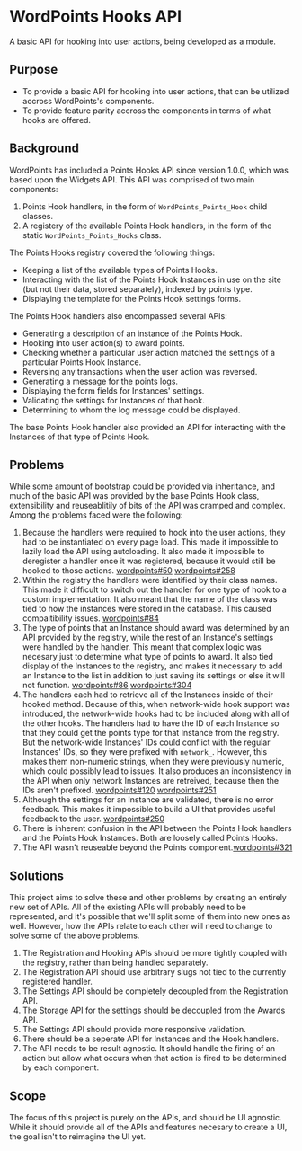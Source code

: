 # WordPoints Hooks API

A basic API for hooking into user actions, being developed as a module.

## Purpose

- To provide a basic API for hooking into user actions, that can be utilized accross WordPoints's components.
- To provide feature parity accross the components in terms of what hooks are offered.

## Background

WordPoints has included a Points Hooks API since version 1.0.0, which was based upon the Widgets API. This API was comprised of two main components:

1. Points Hook handlers, in the form of `WordPoints_Points_Hook` child classes.
2. A registery of the available Points Hook handlers, in the form of the static `WordPoints_Points_Hooks` class.

The Points Hooks registry covered the following things:

- Keeping a list of the available types of Points Hooks.
- Interacting with the list of the Points Hook Instances in use on the site (but not their data, stored separately), indexed by points type.
- Displaying the template for the Points Hook settings forms.

The Points Hook handlers also encompassed several APIs:

- Generating a description of an instance of the Points Hook.
- Hooking into user action(s) to award points.
- Checking whether a particular user action matched the settings of a particular Points Hook Instance.
- Reversing any transactions when the user action was reversed.
- Generating a message for the points logs.
- Displaying the form fields for Instances' settings.
- Validating the settings for Instances of that hook.
- Determining to whom the log message could be displayed.

The base Points Hook handler also provided an API for interacting with the Instances of that type of Points Hook.

## Problems

While some amount of bootstrap could be provided via inheritance, and much of the basic API was provided by the base Points Hook class, extensibility and reuseablitily of bits of the API was cramped and complex. Among the problems faced were the following:

1. Because the handlers were required to hook into the user actions, they had to be instantiated on every page load. This made it impossible to lazily load the API using autoloading. It also made it impossible to deregister a handler once it was registered, because it would still be hooked to those actions. [wordpoints#50](https://github.com/WordPoints/wordpoints/issues/50) [wordpoints#258](https://github.com/WordPoints/wordpoints/issues/258)
2. Within the registry the handlers were identified by their class names. This made it difficult to switch out the handler for one type of hook to a custom implementation. It also meant that the name of the class was tied to how the instances were stored in the database. This caused compaitibility issues. [wordpoints#84](https://github.com/WordPoints/wordpoints/issues/84)
3. The type of points that an Instance should award was determined by an API provided by the registry, while the rest of an Instance's settings were handled by the handler. This meant that complex logic was necesary just to determine what type of points to award. It also tied display of the Instances to the registry, and makes it necessary to add an Instance to the list in addition to just saving its settings or else it will not function. [wordpoints#86](https://github.com/WordPoints/wordpoints/issues/86) [wordpoints#304](https://github.com/WordPoints/wordpoints/issues/304)
4. The handlers each had to retrieve all of the Instances inside of their hooked method. Because of this, when network-wide hook support was introduced, the network-wide hooks had to be included along with all of the other hooks. The handlers had to have the ID of each Instance so that they could get the points type for that Instance from the registry. But the network-wide Instances' IDs could conflict with the regular Instances' IDs, so they were prefixed with `network_`. However, this makes them non-numeric strings, when they were previously numeric, which could possibly lead to issues. It also produces an inconsistency in the API when only network Instances are retreived, because then the IDs aren't prefixed. [wordpoints#120](https://github.com/WordPoints/wordpoints/issues/120) [wordpoints#251](https://github.com/WordPoints/wordpoints/issues/251)
5. Although the settings for an Instance are validated, there is no error feedback. This makes it impossible to build a UI that provides useful feedback to the user. [wordpoints#250](https://github.com/WordPoints/wordpoints/issues/250)
6. There is inherent confusion in the API between the Points Hook handlers and the Points Hook Instances. Both are loosely called Points Hooks.
7. The API wasn't reuseable beyond the Points component.[wordpoints#321](https://github.com/WordPoints/wordpoints/issues/321)

## Solutions

This project aims to solve these and other problems by creating an entirely new set of APIs. All of the existing APIs will probably need to be represented, and it's possible that we'll split some of them into new ones as well. However, how the APIs relate to each other will need to change to solve some of the above problems.

1. The Registration and Hooking APIs should be more tightly coupled with the registry, rather than being handled separately.
2. The Registration API should use arbitrary slugs not tied to the currently registered handler.
3. The Settings API should be completely decoupled from the Registration API.
4. The Storage API for the settings should be decoupled from the Awards API.
5. The Settings API should provide more responsive validation.
6. There should be a seperate API for Instances and the Hook handlers.
7. The API needs to be result agnostic. It should handle the firing of an action but allow what occurs when that action is fired to be determined by each component.
 
## Scope

The focus of this project is purely on the APIs, and should be UI agnostic. While it should provide all of the APIs and features necesary to create a UI, the goal isn't to reimagine the UI yet.

